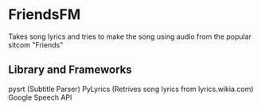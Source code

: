 # FriendsFM
Takes song lyrics and tries to make the song using audio from the popular sitcom "Friends"

## Library and Frameworks
pysrt (Subtitle Parser)
PyLyrics (Retrives song lyrics from lyrics.wikia.com)
Google Speech API

